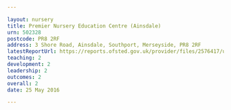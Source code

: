 ```yaml
---

layout: nursery
title: Premier Nursery Education Centre (Ainsdale)
urn: 502328
postcode: PR8 2RF
address: 3 Shore Road, Ainsdale, Southport, Merseyside, PR8 2RF
latestReportUrl: https://reports.ofsted.gov.uk/provider/files/2576417/urn/502328.pdf
teaching: 2
development: 2
leadership: 2
outcomes: 2
overall: 2
date: 25 May 2016

---
```

